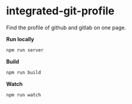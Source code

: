 # integrated-git-profile
Find the profile of github and gitlab on one page.

**Run locally**
```bash
npm run server
```

**Build**
```bash
npm run build
```

**Watch**
```bash
npm run watch
```
